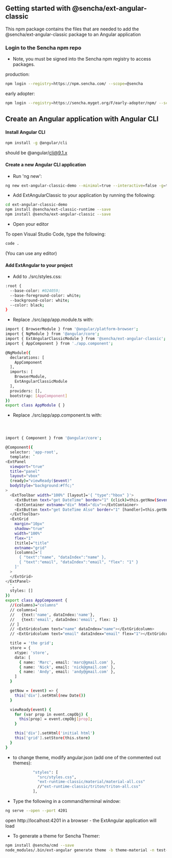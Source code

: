 ## Getting started with @sencha/ext-angular-classic


This npm package contains the files that are needed to add the @sencha/ext-angular-classic package to an Angular application

### Login to the Sencha npm repo

* Note, you must be signed into the Sencha npm registry to access packages.

production:

```sh
npm login --registry=https://npm.sencha.com/ --scope=@sencha
```

early adopter:

```sh
npm login --registry=https://sencha.myget.org/F/early-adopter/npm/ --scope=@sencha
```

## Create an Angular application with Angular CLI

#### Install Angular CLI

```sh
npm install -g @angular/cli
```

should be @angular/cli@9.1.x


#### Create a new Angular CLI application

- Run 'ng new':

```sh
ng new ext-angular-classic-demo --minimal=true --interactive=false -g=true --skipInstall=false
```

- Add ExtAngularClassic to your application by running the following:

```sh
cd ext-angular-classic-demo
npm install @sencha/ext-classic-runtime --save
npm install @sencha/ext-angular-classic --save
```

- Open your editor

To open Visual Studio Code, type the following:

```sh
code .
```

(You can use any editor)

#### Add ExtAngular to your project

<!--
- Replace ./src/main.ts with:

```sh
import { enableProdMode } from '@angular/core';
import { platformBrowserDynamic } from '@angular/platform-browser-dynamic';

import { AppModule } from './app/app.module';
import { environment } from './environments/environment';

if (environment.production) {
  enableProdMode();
}

const Ext = window['Ext'];
Ext.onReady(function () {
  platformBrowserDynamic().bootstrapModule(AppModule)
  .catch(err => console.error(err));
});

```
-->

- Add to ./src/styles.css:

```sh
:root {
  --base-color: #024059;
  --base-foreground-color: white;
  --background-color: white;
  --color: black;
}
```

- Replace ./src/app/app.module.ts with:

```sh
import { BrowserModule } from '@angular/platform-browser';
import { NgModule } from '@angular/core';
import { ExtAngularClassicModule } from '@sencha/ext-angular-classic';
import { AppComponent } from './app.component';

@NgModule({
  declarations: [
    AppComponent
  ],
  imports: [
    BrowserModule,
    ExtAngularClassicModule
  ],
  providers: [],
  bootstrap: [AppComponent]
})
export class AppModule { }

```

- Replace ./src/app/app.component.ts with:

```sh



import { Component } from '@angular/core';

@Component({
  selector: 'app-root',
  template: `
<ExtPanel
  viewport="true"
  title="panel"
  layout="vbox"
  (ready)="viewReady($event)"
  bodyStyle="background:#ffc;"
>
  <ExtToolbar width="100%" [layout]='{ "type":"hbox" }'>
    <ExtButton text="get DateTime" border="1" (click)=this.getNow($event)></ExtButton>
    <ExtContainer extname="div" html="div"></ExtContainer>
    <ExtButton text="get DateTime Also" border="1" [handler]=this.getNow></ExtButton>
  </ExtToolbar>
  <ExtGrid
    margin="10px"
    shadow="true"
    width="100%"
    flex="1"
    [title]="title"
    extname="grid"
    [columns]='[
      { "text":"name", "dataIndex":"name" },
      { "text":"email", "dataIndex":"email", "flex": "1" }
    ]'
  >
  </ExtGrid>
</ExtPanel>
  `,
  styles: []
})
export class AppComponent {
  //(columns)="columns"
  // columns=[
  //   {text:'name', dataIndex:'name'},
  //   {text:'email', dataIndex:'email', flex: 1}
  // ]
  // <ExtGridcolumn text="name" dataIndex="name"></ExtGridcolumn>
  // <ExtGridcolumn text="email" dataIndex="email" flex="1"></ExtGridcolumn>

  title = 'the grid';
  store = {
    xtype: 'store',
    data: [
      { name: 'Marc', email: 'marc@gmail.com' },
      { name: 'Nick', email: 'nick@gmail.com' },
      { name: 'Andy', email: 'andy@gmail.com' },
    ]
  }

  getNow = (event) => {
    this['div'].setHtml(new Date())
  }

  viewReady(event) {
    for (var prop in event.cmpObj) {
      this[prop] = event.cmpObj[prop];
    }

    this['div'].setHtml('initial html')
    this['grid'].setStore(this.store)
  }
}

```

- to change theme, modify angular.json (add one of the commented out themes):

```sh
            "styles": [
              "src/styles.css",
              "ext-runtime-classic/material/material-all.css"
              //"ext-runtime-classic/triton/triton-all.css"
            ],
```

- Type the following in a command/terminal window:

```sh
ng serve --open --port 4201
```

open http://localhost:4201 in a browser - the ExtAngular application will load

- To generate a theme for Sencha Themer:

```sh
npm install @sencha/cmd --save
node_modules/.bin/ext-angular generate theme -b theme-material -n test-ext-angular
```
